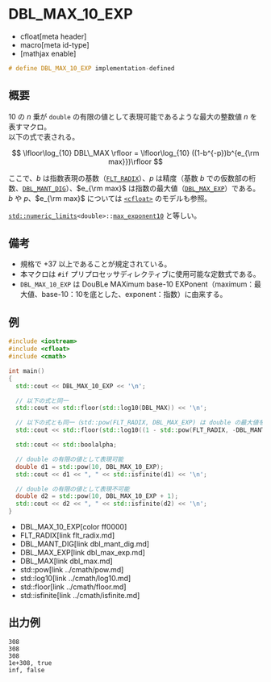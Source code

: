 # DBL_MAX_10_EXP
* cfloat[meta header]
* macro[meta id-type]
* [mathjax enable]

```cpp
# define DBL_MAX_10_EXP implementation-defined
```

## 概要
$10$ の $n$ 乗が `double` の有限の値として表現可能であるような最大の整数値 $n$ を表すマクロ。  
以下の式で表される。

$$
\lfloor\log_{10} DBL\_MAX \rfloor = \lfloor\log_{10} ((1-b^{-p})b^{e_{\rm max}})\rfloor
$$

ここで、$b$ は指数表現の基数（[`FLT_RADIX`](flt_radix.md)）、$p$ は精度（基数 $b$ での仮数部の桁数、[`DBL_MANT_DIG`](dbl_mant_dig.md)）、$e_{\rm max}$ は指数の最大値（[`DBL_MAX_EXP`](dbl_max_exp.md)）である。  
$b$ や $p$、$e_{\rm max}$ については [`<cfloat>`](../cfloat.md) のモデルも参照。

[`std::numeric_limits`](/reference/limits/numeric_limits.md)`<double>::`[`max_exponent10`](/reference/limits/numeric_limits/max_exponent10.md) と等しい。


## 備考
- 規格で +37 以上であることが規定されている。
- 本マクロは `#if` プリプロセッサディレクティブに使用可能な定数式である。
- `DBL_MAX_10_EXP` は DouBLe MAXimum base-10 EXPonent（maximum：最大値、base-10：10を底とした、exponent：指数）に由来する。


## 例
```cpp example
#include <iostream>
#include <cfloat>
#include <cmath>

int main()
{
  std::cout << DBL_MAX_10_EXP << '\n';

  // 以下の式と同一
  std::cout << std::floor(std::log10(DBL_MAX)) << '\n';

  // 以下の式とも同一（std::pow(FLT_RADIX, DBL_MAX_EXP) は double の最大値を超えてしまうため、式を調整してある）
  std::cout << std::floor(std::log10((1 - std::pow(FLT_RADIX, -DBL_MANT_DIG)) * std::pow(FLT_RADIX, DBL_MAX_EXP - 1) * FLT_RADIX)) << '\n';

  std::cout << std::boolalpha;

  // double の有限の値として表現可能
  double d1 = std::pow(10, DBL_MAX_10_EXP);
  std::cout << d1 << ", " << std::isfinite(d1) << '\n';

  // double の有限の値として表現不可能
  double d2 = std::pow(10, DBL_MAX_10_EXP + 1);
  std::cout << d2 << ", " << std::isfinite(d2) << '\n';
}
```
* DBL_MAX_10_EXP[color ff0000]
* FLT_RADIX[link flt_radix.md]
* DBL_MANT_DIG[link dbl_mant_dig.md]
* DBL_MAX_EXP[link dbl_max_exp.md]
* DBL_MAX[link dbl_max.md]
* std::pow[link ../cmath/pow.md]
* std::log10[link ../cmath/log10.md]
* std::floor[link ../cmath/floor.md]
* std::isfinite[link ../cmath/isfinite.md]

## 出力例
```
308
308
308
1e+308, true
inf, false
```
